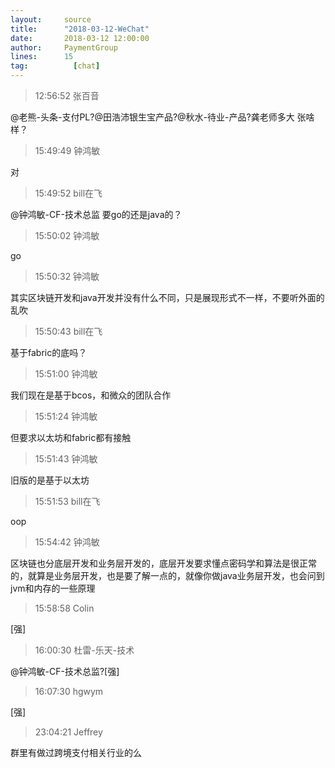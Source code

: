 ```yaml
---
layout:     source 
title:      "2018-03-12-WeChat"
date:       2018-03-12 12:00:00
author:     PaymentGroup
lines:      15 
tag:		  [chat]
---
```

> 12:56:52  张百音  
   
@老熊-头条-支付PL?@田浩沛银生宝产品?@秋水-待业-产品?龚老师多大 张啥样？  
   
> 15:49:49  钟鸿敏  
   
对  
   
> 15:49:52  bill在飞  
   
@钟鸿敏-CF-技术总监 要go的还是java的？  
   
> 15:50:02  钟鸿敏  
   
go  
   
> 15:50:32  钟鸿敏  
   
其实区块链开发和java开发并没有什么不同，只是展现形式不一样，不要听外面的乱吹  
   
> 15:50:43  bill在飞  
   
基于fabric的底吗？  
   
> 15:51:00  钟鸿敏  
   
我们现在是基于bcos，和微众的团队合作  
   
> 15:51:24  钟鸿敏  
   
但要求以太坊和fabric都有接触  
   
> 15:51:43  钟鸿敏  
   
旧版的是基于以太坊  
   
> 15:51:53  bill在飞  
   
oop  
   
> 15:54:42  钟鸿敏  
   
区块链也分底层开发和业务层开发的，底层开发要求懂点密码学和算法是很正常的，就算是业务层开发，也是要了解一点的，就像你做java业务层开发，也会问到jvm和内存的一些原理  
   
> 15:58:58  Colin  
   
[强]  
   
> 16:00:30  杜雷-乐天-技术  
   
@钟鸿敏-CF-技术总监?[强]  
   
> 16:07:30  hgwym  
   
[强]  
   
> 23:04:21  Jeffrey  
   
群里有做过跨境支付相关行业的么  
   
